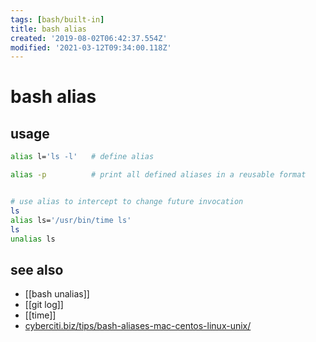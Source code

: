 ```yaml
---
tags: [bash/built-in]
title: bash alias
created: '2019-08-02T06:42:37.554Z'
modified: '2021-03-12T09:34:00.118Z'
---
```


# bash alias

## usage
```sh
alias l='ls -l'   # define alias

alias -p          # print all defined aliases in a reusable format


# use alias to intercept to change future invocation
ls
alias ls='/usr/bin/time ls'
ls
unalias ls
```
## see also
- [[bash unalias]]
- [[git log]]
- [[time]]
- [cyberciti.biz/tips/bash-aliases-mac-centos-linux-unix/](https://www.cyberciti.biz/tips/bash-aliases-mac-centos-linux-unix.html/)
